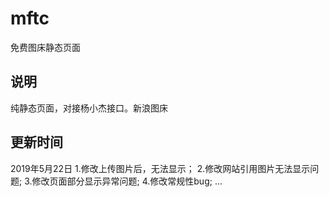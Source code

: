 # mftc
免费图床静态页面

## 说明
纯静态页面，对接杨小杰接口。新浪图床

## 更新时间
2019年5月22日
1.修改上传图片后，无法显示；
2.修改网站引用图片无法显示问题;
3.修改页面部分显示异常问题;
4.修改常规性bug;
...
